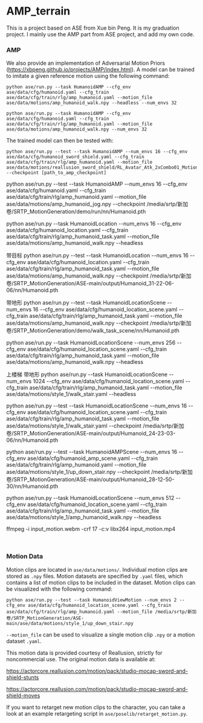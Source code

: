 # AMP_terrain

This is a project based on ASE from Xue bin Peng. It is my graduation project. I mainly use the AMP part from ASE project, and add my own code.

### AMP

We also provide an implementation of Adversarial Motion Priors (https://xbpeng.github.io/projects/AMP/index.html).
A model can be trained to imitate a given reference motion using the following command:
```
python ase/run.py --task HumanoidAMP --cfg_env ase/data/cfg/humanoid.yaml --cfg_train ase/data/cfg/train/rlg/amp_humanoid.yaml --motion_file ase/data/motions/amp_humanoid_walk.npy --headless --num_envs 32

python ase/run.py --task HumanoidAMP --cfg_env ase/data/cfg/humanoid.yaml --cfg_train ase/data/cfg/train/rlg/amp_humanoid.yaml --motion_file ase/data/motions/amp_humanoid_walk.npy --num_envs 32
```
The trained model can then be tested with:
```
python ase/run.py --test --task HumanoidAMP --num_envs 16 --cfg_env ase/data/cfg/humanoid_sword_shield.yaml --cfg_train ase/data/cfg/train/rlg/amp_humanoid.yaml --motion_file ase/data/motions/reallusion_sword_shield/RL_Avatar_Atk_2xCombo01_Motion.npy --checkpoint [path_to_amp_checkpoint]
```
python ase/run.py --test --task HumanoidAMP --num_envs 16 --cfg_env ase/data/cfg/humanoid.yaml --cfg_train ase/data/cfg/train/rlg/amp_humanoid.yaml --motion_file ase/data/motions/amp_humanoid_jog.npy  --checkpoint /media/srtp/新加卷/SRTP_MotionGeneration/demo/run/nn/Humanoid.pth 



 python ase/run.py --task HumanoidLocation --num_envs 16 --cfg_env ase/data/cfg/humanoid_location.yaml --cfg_train ase/data/cfg/train/rlg/amp_humanoid_task.yaml --motion_file ase/data/motions/amp_humanoid_walk.npy --headless

带目标
python ase/run.py --test --task HumanoidLocation --num_envs 16 --cfg_env ase/data/cfg/humanoid_location.yaml --cfg_train ase/data/cfg/train/rlg/amp_humanoid_task.yaml --motion_file ase/data/motions/amp_humanoid_walk.npy --checkpoint /media/srtp/新加卷/SRTP_MotionGeneration/ASE-main/output/Humanoid_31-22-06-06/nn/Humanoid.pth 

带地形
python ase/run.py --test --task HumanoidLocationScene --num_envs 16 --cfg_env ase/data/cfg/humanoid_location_scene.yaml --cfg_train ase/data/cfg/train/rlg/amp_humanoid_task.yaml --motion_file ase/data/motions/amp_humanoid_walk.npy --checkpoint /media/srtp/新加卷/SRTP_MotionGeneration/demo/walk_task_scene/nn/Humanoid.pth 


python ase/run.py --task HumanoidLocationScene --num_envs 256 --cfg_env ase/data/cfg/humanoid_location_scene.yaml --cfg_train ase/data/cfg/train/rlg/amp_humanoid_task.yaml --motion_file ase/data/motions/amp_humanoid_walk.npy --headless


上楼梯 带地形
python ase/run.py --task HumanoidLocationScene --num_envs 1024 --cfg_env ase/data/cfg/humanoid_location_scene.yaml --cfg_train ase/data/cfg/train/rlg/amp_humanoid_task.yaml --motion_file ase/data/motions/style_1/walk_stair.yaml --headless

python ase/run.py --test --task HumanoidLocationScene --num_envs 16 --cfg_env ase/data/cfg/humanoid_location_scene.yaml --cfg_train ase/data/cfg/train/rlg/amp_humanoid_task.yaml --motion_file ase/data/motions/style_1/walk_stair.yaml --checkpoint /media/srtp/新加卷/SRTP_MotionGeneration/ASE-main/output/Humanoid_24-23-03-06/nn/Humanoid.pth

python ase/run.py --test --task HumanoidAMPScene --num_envs 16 --cfg_env ase/data/cfg/humanoid_amp_scene.yaml --cfg_train ase/data/cfg/train/rlg/amp_humanoid.yaml --motion_file ase/data/motions/style_1/up_down_stair.npy  --checkpoint /media/srtp/新加卷/SRTP_MotionGeneration/ASE-main/output/Humanoid_28-12-50-30/nn/Humanoid.pth 

python ase/run.py --task HumanoidLocationScene --num_envs 512 --cfg_env ase/data/cfg/humanoid_location_scene.yaml --cfg_train ase/data/cfg/train/rlg/amp_humanoid_task.yaml --motion_file ase/data/motions/style_1/amp_humanoid_walk.npy --headless

ffmpeg -i input_motion.webm -crf 17 -c:v libx264 input_motion.mp4
&nbsp;

&nbsp;

### Motion Data

Motion clips are located in `ase/data/motions/`. Individual motion clips are stored as `.npy` files. Motion datasets are specified by `.yaml` files, which contains a list of motion clips to be included in the dataset. Motion clips can be visualized with the following command:
```
python ase/run.py --test --task HumanoidViewMotion --num_envs 2 --cfg_env ase/data/cfg/humanoid_location_scene.yaml --cfg_train ase/data/cfg/train/rlg/amp_humanoid.yaml --motion_file /media/srtp/新加卷/SRTP_MotionGeneration/ASE-main/ase/data/motions/style_1/up_down_stair.npy
```
`--motion_file` can be used to visualize a single motion clip `.npy` or a motion dataset `.yaml`.


This motion data is provided courtesy of Reallusion, strictly for noncommercial use. The original motion data is available at:

https://actorcore.reallusion.com/motion/pack/studio-mocap-sword-and-shield-stunts

https://actorcore.reallusion.com/motion/pack/studio-mocap-sword-and-shield-moves


If you want to retarget new motion clips to the character, you can take a look at an example retargeting script in `ase/poselib/retarget_motion.py`.
